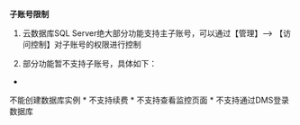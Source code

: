 **子账号限制**

1. 云数据库SQL Server绝大部分功能支持主子账号，可以通过【管理】--> 【访问控制】对子账号的权限进行控制

2. 部分功能暂不支持子账号，具体如下：

* 
不能创建数据库实例
* 
不支持续费
* 
不支持查看监控页面
* 
不支持通过DMS登录数据库